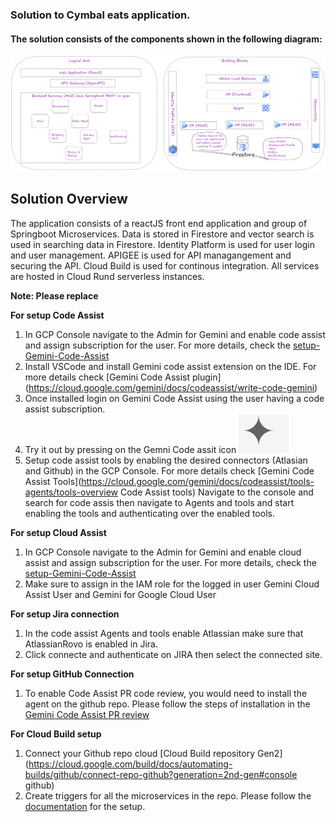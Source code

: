 ###  Solution to Cymbal eats application.
#### The solution consists of the components shown in the following diagram:

![solution high level blueprint](Cloud-Next-Screen-Demo-App-Architecture.png)

## Solution Overview

The application consists of a reactJS front end application and group of Springboot Microservices. Data is stored in Firestore and vector search is used in searching data in Firestore.
Identity Platform is used for user login and user management. APIGEE is used for API managangement and securing the API. Cloud Build is used for continous integration. All services are hosted in Cloud Rund serverless instances.

**Note: Please replace**

**For setup Code Assist**

1. In GCP Console navigate to the Admin for Gemini and enable code assist and assign subscription for the user. For more details, check the [setup-Gemini-Code-Assist](https://cloud.google.com/gemini/docs/discover/set-up-gemini)
2. Install VSCode and install Gemini code assist extension on the IDE. For more details check [Gemini Code Assist plugin] (https://cloud.google.com/gemini/docs/codeassist/write-code-gemini)
3. Once installed login on Gemini Code Assist using the user having a code assist subscription.
4. Try it out by pressing on the Gemni Code assit icon ![Gemini Code Assist](gemini-code-assist.png)
5. Setup code assist tools by enabling the desired connectors (Atlasian and Github) in the GCP Console. For more details check [Gemini Code Assist Tools](https://cloud.google.com/gemini/docs/codeassist/tools-agents/tools-overview Code Assist tools) Navigate to the console and search for code assis then navigate to Agents and tools and start enabling the tools and authenticating over the enabled tools.

**For setup Cloud Assist**

1. In GCP Console navigate to the Admin for Gemini and enable cloud assist and assign subscription for the user. For more details, check the [setup-Gemini-Code-Assist](https://cloud.google.com/gemini/docs/discover/set-up-gemini)
2. Make sure to assign in the IAM role for the logged in user Gemini Cloud Assist User and Gemini for Google Cloud User

**For setup Jira connection**

1. In the code assist Agents and tools enable Atlassian make sure that AtlassianRovo is enabled in Jira.
2. Click connecte and authenticate on JIRA then select the connected site.

**For setup GitHub Connection**

1. To enable Code Assist PR code review, you would need to install the agent on the github repo. Please follow the steps of installation in the [Gemini Code Assist PR review](https://developers.google.com/gemini-code-assist/docs/review-github-code)

**For Cloud Build setup**

1. Connect your Github repo cloud [Cloud Build repository Gen2](https://cloud.google.com/build/docs/automating-builds/github/connect-repo-github?generation=2nd-gen#console github)
2. Create triggers for all the microservices in the repo. Please follow the [documentation](https://cloud.google.com/build/docs/automating-builds/github/build-repos-from-github?generation=2nd-gen) for the setup.
